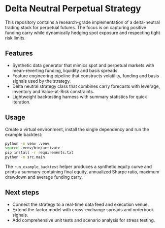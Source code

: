 # Delta Neutral Perpetual Strategy

This repository contains a research-grade implementation of a delta-neutral
trading stack for perpetual futures. The focus is on capturing positive funding
carry while dynamically hedging spot exposure and respecting tight risk limits.

## Features

- Synthetic data generator that mimics spot and perpetual markets with
  mean-reverting funding, liquidity and basis spreads.
- Feature engineering pipeline that constructs volatility, funding and basis
  signals used by the strategy.
- Delta neutral strategy class that combines carry forecasts with leverage,
  inventory and Value-at-Risk constraints.
- Lightweight backtesting harness with summary statistics for quick iteration.

## Usage

Create a virtual environment, install the single dependency and run the example backtest:

```bash
python -m venv .venv
source .venv/bin/activate
pip install -r requirements.txt
python -m src.main
```

The `run_example_backtest` helper produces a synthetic equity curve and prints a
summary containing final equity, annualized Sharpe ratio, maximum drawdown and
average funding carry.

## Next steps

- Connect the strategy to a real-time data feed and execution venue.
- Extend the factor model with cross-exchange spreads and orderbook signals.
- Add comprehensive unit tests and scenario analysis for stress testing.
